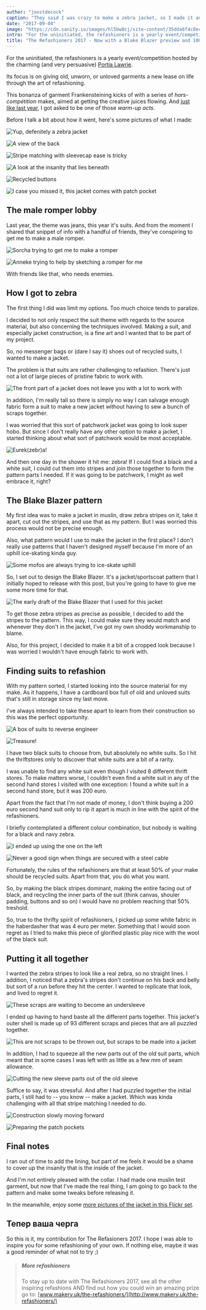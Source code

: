```yaml
---
author: "joostdecock"
caption: "They said I was crazy to make a zebra jacket, so I made it anyway. And it sank into the swamp."
date: "2017-09-04"
image: "https://cdn.sanity.io/images/hl5bw8cj/site-content/35dda6f4c8ec6f2689e2741cc49cf178e4a39474-3300x2200.jpg"
intro: "For the uninitiated, the refashioners is a yearly event/competition hosted by the charming (and very persuasive) Portia Lawrie ."
title: "The Refashioners 2017 - Now with a Blake Blazer preview and 100% more zebra"
---
```


For the uninitiated, the refashioners is a yearly event/competition hosted by the charming (and very persuasive) [Portia Lawrie](http://www.makery.uk/).

Its focus is on giving old, unworn, or unloved garments a new lease on life through the art of refashioning.

This bonanza of garment Frankensteining kicks of with a series of *hors-comp&eacute;tition*  makes, aimed at getting the creative juices flowing. And [just like last year](http://www.makery.uk/2016/08/the-refashioners-2016-joost/), I got asked to be one of those *warm-up acts*.

Before I talk a bit about how it went, here's some pictures of what I made:

![Yup, defenitely a zebra jacket](https://posts.freesewing.org/uploads/zebra1_f856635d39.jpg)

![A view of the back](https://posts.freesewing.org/uploads/zebra2_c1df8979c5.jpg)

![Stripe matching with sleevecap ease is tricky](https://posts.freesewing.org/uploads/zebra3_db4d55ad19.jpg)

![A look at the insanity that lies beneath](https://posts.freesewing.org/uploads/zebra4_154c70b269.jpg)

![Recycled buttons](https://posts.freesewing.org/uploads/zebra5_139563ceb2.jpg)

![I case you missed it, this jacket comes with patch pocket](https://posts.freesewing.org/uploads/zebra6_34df45c31e.jpg)

## The male romper lobby
Last year, the theme was jeans, this year it's suits. And from the moment I shared that snippet of info with a handful of friends, they've conspiring to get me to make a male romper.

![Sorcha trying to get me to make a romper](https://posts.freesewing.org/uploads/romper_chat_6cf0df4477.png)

![Anneke trying to help by sketching a romper for me](https://posts.freesewing.org/uploads/romper_sketch_09c8005525.jpg)

With friends like that, who needs enemies.

## How I got to zebra

The first thing I did was limit my options. Too much choice tends to paralize.

I decided to not only respect the suit theme with regards to the source material, but also concerning the techniques involved. Making a suit, and especially jacket construction, is a fine art and I wanted that to be part of my project.

So, no messenger bags or (dare I say it) shoes out of recycled suits, I wanted to make a jacket.

The problem is that suits are rather challenging to refashion. There's just not a lot of large pieces of pristine fabric to work with.

![The front part of a jacket does not leave you with a lot to work with](https://posts.freesewing.org/uploads/front_part_4401c51b7b.jpg)

In addition, I'm really tall so there is simply no way I can salvage enough fabric form a suit to make a new jacket without having to sew a bunch of scraps together.

I was worried that this sort of patchwork jacket was going to look super hobo. But since I don't really have any other option to make a jacket, I started thinking about what sort of patchwork would be most acceptable.

![Eurek(zebr)a!](https://posts.freesewing.org/uploads/real_zebra_b1decba3b1.jpg)

And then one day in the shower it hit me: zebra! If I could find a black and a white suit, I could cut them into stripes and join those together to form the pattern parts I needed. If it was going to be patchwork, I might as well embrace it, right?

## The Blake Blazer pattern

My first idea was to make a jacket in muslin, draw zebra stripes on it, take it apart, cut out the stripes, and use that as my pattern. But I was worried this process would not be precise enough.

Also, what pattern would I use to make the jacket in the first place? I don't really use patterns that I haven't designed myself because I'm more of an uphill ice-skating kinda guy.

![Some mofos are always trying to ice-skate uphill](https://posts.freesewing.org/uploads/ice_skating_uphill_80ab69e9bd.gif)

So, I set out to design the Blake Blazer. It's a jacket/sportscoat pattern that I initially hoped to release with this post, but you're going to have to give me some more time for that.

![The early draft of the Blake Blazer that I used for this jacket](https://posts.freesewing.org/uploads/blake_f3e813a99d.svg)

To get those zebra stripes as precise as possible, I decided to add the stripes to the pattern. This way, I could make sure they would match and whenever they don't in the jacket, I've got my own shoddy workmanship to blame.

Also, for this project, I decided to make it a bit of a cropped look because I was worried I wouldn't have enough fabric to work with.

## Finding suits to refashion

With my pattern sorted, I started looking into the source material for my make. As it happens, I have a cardboard box full of old and unloved suits that's still in storage since my last move.

I've always intended to take these apart to learn from their construction so this was the perfect opportunity.

![A box of suits to reverse engineer](https://posts.freesewing.org/uploads/suits_box_434d198619.jpg)

![Treasure!](https://posts.freesewing.org/uploads/suits_inside_0637374422.jpg)

I have two black suits to choose from, but absolutely no white suits. So I hit the thriftstores only to discover that white suits are a bit of a rarity.

I was unable to find any white suit even though I visited 8 different thrift stores. To make matters worse, I couldn't even find a white suit in any of the second hand stores I visited with one exception: I found a white suit in a second hand store, but it was 200 euro.

Apart from the fact that I'm not made of money, I don't think buying a 200 euro second hand suit only to rip it apart is much in line with the spirit of the refashioners.

I briefly contemplated a different colour combination, but nobody is waiting for a black and navy zebra.

![I ended up using the one on the left](https://posts.freesewing.org/uploads/suits_black_53828cb3ec.jpg)

![Never a good sign when things are secured with a steel cable](https://posts.freesewing.org/uploads/suits_white_c02d4bf0c8.jpg)

Fortunately, the rules of the refashioners are that at least 50% of your make should be recycled suits. Apart from that, you do what you want.

So, by making the black stripes dominant, making the entire facing out of black, and recycling the inner parts of the suit (think canvas, shouler padding, buttons and so on) I would have no problem reaching that 50% treshold.

So, true to the thrifty spirit of refashioners, I picked up some white fabric in the haberdasher that was 4 euro per meter. Something that I would soon regret as I tried to make this piece of glorified plastic play nice with the wool of the black suit.

## Putting it all together

I wanted the zebra stripes to look like a real zebra, so no straight lines. I addition, I noticed that a zebra's stripes don't continue on his back and belly but sort of a run before they hit the center. I wanted to replicate that look, and lived to regret it.

![These scraps are waiting to become an undersleeve](https://posts.freesewing.org/uploads/sleeve_parts_052a369ca4.jpg)

I ended up having to hand baste all the different parts together. This jacket's outer shell is made up of 93 different scraps and pieces that are all puzzled together.

![This are not scraps to be thrown out, but scraps to be made into a jacket](https://posts.freesewing.org/uploads/scraps_412f72f0f2.jpg)

In addition, I had to squeeze all the new parts out of the old suit parts, which meant that in some cases I was left with as little as a few mm of seam allowance.

![Cutting the new sleeve parts out of the old sleeve](https://posts.freesewing.org/uploads/sleeve_2fd77b450d.jpg)

Suffice to say, it was stressful. And after I had puzzled together the initial parts, I still had to -- you know -- make a jacket. Which was kinda challenging with all that stripe matching I needed to do.

![Construction slowly moving forward](https://posts.freesewing.org/uploads/front_9821526627.jpg)

![Preparing the patch pockets](https://posts.freesewing.org/uploads/pocket_db7596902d.jpg)

## Final notes

I ran out of time to add the lining, but part of me feels it would be a shame to cover up the insanity that is the inside of the jacket.

And I'm not entirely pleased with the collar. I had made one muslin test garment, but now that I've made the real thing, I am going to go back to the pattern and make some tweaks before releasing it.

In the meanwhile, enjoy some [more pictures of the jacket in this Flickr set](https://www.flickr.com/photos/__niki__/albums/72157684742893052).

## Тепер ваша черга

So this is it, my contribution for The Refasioners 2017. I hope I was able to inspire you for some refashioning of your own. If nothing else, maybe it was a good reminder of what not to try ;)


> ##### More refashioners
> 
> To stay up to date with The Refashioners 2017, see all the other inspiring refashions AND find out how you could win an amazing prize go to: [www.makery.uk/the-refashioners/](http://www.makery.uk/the-refashioners/)

